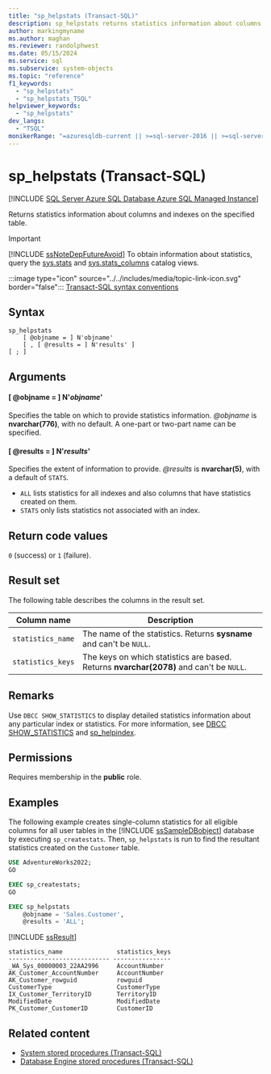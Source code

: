 ```yaml
---
title: "sp_helpstats (Transact-SQL)"
description: sp_helpstats returns statistics information about columns and indexes on the specified table.
author: markingmyname
ms.author: maghan
ms.reviewer: randolphwest
ms.date: 05/15/2024
ms.service: sql
ms.subservice: system-objects
ms.topic: "reference"
f1_keywords:
  - "sp_helpstats"
  - "sp_helpstats_TSQL"
helpviewer_keywords:
  - "sp_helpstats"
dev_langs:
  - "TSQL"
monikerRange: "=azuresqldb-current || >=sql-server-2016 || >=sql-server-linux-2017 || =azuresqldb-mi-current"
---
```

# sp_helpstats (Transact-SQL)

[!INCLUDE [SQL Server Azure SQL Database Azure SQL Managed Instance](../../includes/applies-to-version/sql-asdb-asdbmi.md)]

Returns statistics information about columns and indexes on the specified table.

> [!IMPORTANT]  
> [!INCLUDE [ssNoteDepFutureAvoid](../../includes/ssnotedepfutureavoid-md.md)] To obtain information about statistics, query the [sys.stats](../system-catalog-views/sys-stats-transact-sql.md) and [sys.stats_columns](../system-catalog-views/sys-stats-columns-transact-sql.md) catalog views.

:::image type="icon" source="../../includes/media/topic-link-icon.svg" border="false"::: [Transact-SQL syntax conventions](../../t-sql/language-elements/transact-sql-syntax-conventions-transact-sql.md)

## Syntax

```syntaxsql
sp_helpstats
    [ @objname = ] N'objname'
    [ , [ @results = ] N'results' ]
[ ; ]
```

## Arguments

#### [ @objname = ] N'*objname*'

Specifies the table on which to provide statistics information. *@objname* is **nvarchar(776)**, with no default. A one-part or two-part name can be specified.

#### [ @results = ] N'*results*'

Specifies the extent of information to provide. *@results* is **nvarchar(5)**, with a default of `STATS`.

- `ALL` lists statistics for all indexes and also columns that have statistics created on them.
- `STATS` only lists statistics not associated with an index.

## Return code values

`0` (success) or `1` (failure).

## Result set

The following table describes the columns in the result set.

| Column name | Description |
| --- | --- |
| `statistics_name` | The name of the statistics. Returns **sysname** and can't be `NULL`. |
| `statistics_keys` | The keys on which statistics are based. Returns **nvarchar(2078)** and can't be `NULL`. |

## Remarks

Use `DBCC SHOW_STATISTICS` to display detailed statistics information about any particular index or statistics. For more information, see [DBCC SHOW_STATISTICS](../../t-sql/database-console-commands/dbcc-show-statistics-transact-sql.md) and [sp_helpindex](sp-helpindex-transact-sql.md).

## Permissions

Requires membership in the **public** role.

## Examples

The following example creates single-column statistics for all eligible columns for all user tables in the [!INCLUDE [ssSampleDBobject](../../includes/sssampledbobject-md.md)] database by executing `sp_createstats`. Then, `sp_helpstats` is run to find the resultant statistics created on the `Customer` table.

```sql
USE AdventureWorks2022;
GO

EXEC sp_createstats;
GO

EXEC sp_helpstats
    @objname = 'Sales.Customer',
    @results = 'ALL';
```

[!INCLUDE [ssResult](../../includes/ssresult-md.md)]

```output
statistics_name               statistics_keys
---------------------------- ----------------
_WA_Sys_00000003_22AA2996     AccountNumber
AK_Customer_AccountNumber     AccountNumber
AK_Customer_rowguid           rowguid
CustomerType                  CustomerType
IX_Customer_TerritoryID       TerritoryID
ModifiedDate                  ModifiedDate
PK_Customer_CustomerID        CustomerID
```

## Related content

- [System stored procedures (Transact-SQL)](system-stored-procedures-transact-sql.md)
- [Database Engine stored procedures (Transact-SQL)](database-engine-stored-procedures-transact-sql.md)
